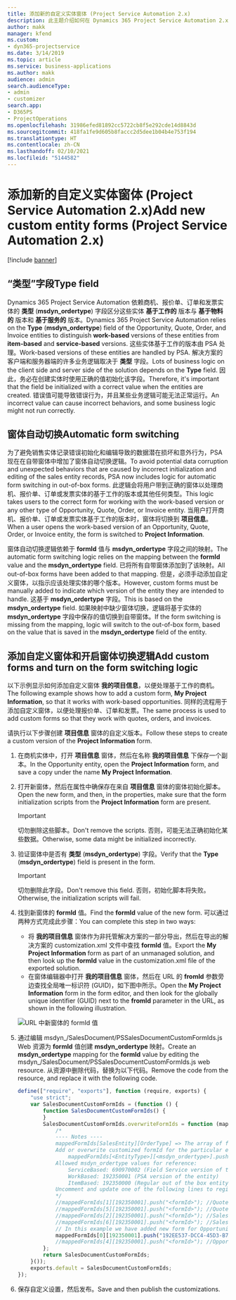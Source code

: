 ```yaml
---
title: 添加新的自定义实体窗体 (Project Service Automation 2.x)
description: 此主题介绍如何在 Dynamics 365 Project Service Automation 2.x 中为商机、报价单、订单或发票添加自定义实体窗体。
author: makk
manager: kfend
ms.custom:
- dyn365-projectservice
ms.date: 3/14/2019
ms.topic: article
ms.service: business-applications
ms.author: makk
audience: admin
search.audienceType:
- admin
- customizer
search.app:
- D365PS
- ProjectOperations
ms.openlocfilehash: 31986efed81892cc5722cb8f5e292cde14d8843d
ms.sourcegitcommit: 418fa1fe9d605b8faccc2d5dee1b04b4e753f194
ms.translationtype: HT
ms.contentlocale: zh-CN
ms.lasthandoff: 02/10/2021
ms.locfileid: "5144582"
---
```

# <a name="add-new-custom-entity-forms-project-service-automation-2x"></a><span data-ttu-id="e27b0-103">添加新的自定义实体窗体 (Project Service Automation 2.x)</span><span class="sxs-lookup"><span data-stu-id="e27b0-103">Add new custom entity forms (Project Service Automation 2.x)</span></span>

[!include [banner](../../includes/psa-now-project-operations.md)]

## <a name="type-field"></a><span data-ttu-id="e27b0-104">“类型”字段</span><span class="sxs-lookup"><span data-stu-id="e27b0-104">Type field</span></span> 

<span data-ttu-id="e27b0-105">Dynamics 365 Project Service Automation 依赖商机、报价单、订单和发票实体的 **类型** (**msdyn\_ordertype**) 字段区分这些实体 **基于工作的** 版本与 **基于物料的** 版本和 **基于服务的** 版本。</span><span class="sxs-lookup"><span data-stu-id="e27b0-105">Dynamics 365 Project Service Automation relies on the **Type** (**msdyn\_ordertype**) field of the Opportunity, Quote, Order, and Invoice entities to distinguish **work-based** versions of these entities from **item-based** and **service-based** versions.</span></span> <span data-ttu-id="e27b0-106">这些实体基于工作的版本由 PSA 处理。</span><span class="sxs-lookup"><span data-stu-id="e27b0-106">Work-based versions of these entities are handled by PSA.</span></span> <span data-ttu-id="e27b0-107">解决方案的客户端和服务器端的许多业务逻辑取决于 **类型** 字段。</span><span class="sxs-lookup"><span data-stu-id="e27b0-107">Lots of business logic on the client side and server side of the solution depends on the **Type** field.</span></span> <span data-ttu-id="e27b0-108">因此，务必在创建实体时使用正确的值初始化该字段。</span><span class="sxs-lookup"><span data-stu-id="e27b0-108">Therefore, it's important that the field be initialized with a correct value when the entities are created.</span></span> <span data-ttu-id="e27b0-109">错误值可能导致错误行为，并且某些业务逻辑可能无法正常运行。</span><span class="sxs-lookup"><span data-stu-id="e27b0-109">An incorrect value can cause incorrect behaviors, and some business logic might not run correctly.</span></span>

## <a name="automatic-form-switching"></a><span data-ttu-id="e27b0-110">窗体自动切换</span><span class="sxs-lookup"><span data-stu-id="e27b0-110">Automatic form switching</span></span>

<span data-ttu-id="e27b0-111">为了避免销售实体记录错误初始化和编辑导致的数据潜在损坏和意外行为，PSA 现在在自带窗体中增加了窗体自动切换逻辑。</span><span class="sxs-lookup"><span data-stu-id="e27b0-111">To avoid potential data corruption and unexpected behaviors that are caused by incorrect initialization and editing of the sales entity records, PSA now includes logic for automatic form switching in out-of-box forms.</span></span> <span data-ttu-id="e27b0-112">此逻辑会将用户带到正确的窗体以处理商机、报价单、订单或发票实体的基于工作的版本或其他任何类型。</span><span class="sxs-lookup"><span data-stu-id="e27b0-112">This logic takes users to the correct form for working with the work-based version or any other type of Opportunity, Quote, Order, or Invoice entity.</span></span> <span data-ttu-id="e27b0-113">当用户打开商机、报价单、订单或发票实体基于工作的版本时，窗体将切换到 **项目信息**。</span><span class="sxs-lookup"><span data-stu-id="e27b0-113">When a user opens the work-based version of an Opportunity, Quote, Order, or Invoice entity, the form is switched to **Project Information**.</span></span>

<span data-ttu-id="e27b0-114">窗体自动切换逻辑依赖于 **formId** 值与 **msdyn\_ordertype** 字段之间的映射。</span><span class="sxs-lookup"><span data-stu-id="e27b0-114">The automatic form switching logic relies on the mapping between the **formId** value and the **msdyn\_ordertype** field.</span></span> <span data-ttu-id="e27b0-115">已将所有自带窗体添加到了该映射。</span><span class="sxs-lookup"><span data-stu-id="e27b0-115">All out-of-box forms have been added to that mapping.</span></span> <span data-ttu-id="e27b0-116">但是，必须手动添加自定义窗体，以指示应该处理实体的哪个版本。</span><span class="sxs-lookup"><span data-stu-id="e27b0-116">However, custom forms must be manually added to indicate which version of the entity they are intended to handle.</span></span> <span data-ttu-id="e27b0-117">这基于 **msdyn\_ordertype** 字段。</span><span class="sxs-lookup"><span data-stu-id="e27b0-117">This is based on the **msdyn\_ordertype** field.</span></span> <span data-ttu-id="e27b0-118">如果映射中缺少窗体切换，逻辑将基于实体的 **msdyn\_ordertype** 字段中保存的值切换到自带窗体。</span><span class="sxs-lookup"><span data-stu-id="e27b0-118">If the form switching is missing from the mapping, logic will switch to the out-of-box form, based on the value that is saved in the **msdyn\_ordertype** field of the entity.</span></span>

## <a name="add-custom-forms-and-turn-on-the-form-switching-logic"></a><span data-ttu-id="e27b0-119">添加自定义窗体和开启窗体切换逻辑</span><span class="sxs-lookup"><span data-stu-id="e27b0-119">Add custom forms and turn on the form switching logic</span></span>

<span data-ttu-id="e27b0-120">以下示例显示如何添加自定义窗体 **我的项目信息**，以便处理基于工作的商机。</span><span class="sxs-lookup"><span data-stu-id="e27b0-120">The following example shows how to add a custom form, **My Project Information**, so that it works with work-based opportunities.</span></span> <span data-ttu-id="e27b0-121">同样的流程用于添加自定义窗体，以便处理报价单、订单和发票。</span><span class="sxs-lookup"><span data-stu-id="e27b0-121">The same process is used to add custom forms so that they work with quotes, orders, and invoices.</span></span>

<span data-ttu-id="e27b0-122">请执行以下步骤创建 **项目信息** 窗体的自定义版本。</span><span class="sxs-lookup"><span data-stu-id="e27b0-122">Follow these steps to create a custom version of the **Project Information** form.</span></span>

1. <span data-ttu-id="e27b0-123">在商机实体中，打开 **项目信息** 窗体，然后在名称 **我的项目信息** 下保存一个副本。</span><span class="sxs-lookup"><span data-stu-id="e27b0-123">In the Opportunity entity, open the **Project Information** form, and save a copy under the name **My Project Information**.</span></span>
2. <span data-ttu-id="e27b0-124">打开新窗体，然后在属性中确保存在来自 **项目信息** 窗体的窗体初始化脚本。</span><span class="sxs-lookup"><span data-stu-id="e27b0-124">Open the new form, and then, in the properties, make sure that the form initialization scripts from the **Project Information** form are present.</span></span> 

    > [!IMPORTANT]
    > <span data-ttu-id="e27b0-125">切勿删除这些脚本。</span><span class="sxs-lookup"><span data-stu-id="e27b0-125">Don't remove the scripts.</span></span> <span data-ttu-id="e27b0-126">否则，可能无法正确初始化某些数据。</span><span class="sxs-lookup"><span data-stu-id="e27b0-126">Otherwise, some data might be initialized incorrectly.</span></span>

3. <span data-ttu-id="e27b0-127">验证窗体中是否有 **类型** (**msdyn\_ordertype**) 字段。</span><span class="sxs-lookup"><span data-stu-id="e27b0-127">Verify that the **Type** (**msdyn\_ordertype**) field is present in the form.</span></span> 

    > [!IMPORTANT]
    > <span data-ttu-id="e27b0-128">切勿删除此字段。</span><span class="sxs-lookup"><span data-stu-id="e27b0-128">Don't remove this field.</span></span> <span data-ttu-id="e27b0-129">否则，初始化脚本将失败。</span><span class="sxs-lookup"><span data-stu-id="e27b0-129">Otherwise, the initialization scripts will fail.</span></span>

4. <span data-ttu-id="e27b0-130">找到新窗体的 **formId** 值。</span><span class="sxs-lookup"><span data-stu-id="e27b0-130">Find the **formId** value of the new form.</span></span> <span data-ttu-id="e27b0-131">可以通过两种方式完成此步骤：</span><span class="sxs-lookup"><span data-stu-id="e27b0-131">You can complete this step in two ways:</span></span>

    - <span data-ttu-id="e27b0-132">将 **我的项目信息** 窗体作为非托管解决方案的一部分导出，然后在导出的解决方案的 customization.xml 文件中查找 **formId** 值。</span><span class="sxs-lookup"><span data-stu-id="e27b0-132">Export the **My Project Information** form as part of an unmanaged solution, and then look up the **formId** value in the customization.xml file of the exported solution.</span></span>
    - <span data-ttu-id="e27b0-133">在窗体编辑器中打开 **我的项目信息** 窗体，然后在 URL 的 **fromId** 参数旁边查找全局唯一标识符 (GUID)，如下图中所示。</span><span class="sxs-lookup"><span data-stu-id="e27b0-133">Open the **My Project Information** form in the form editor, and then look for the globally unique identifier (GUID) next to the **fromId** parameter in the URL, as shown in the following illustration.</span></span>

    ![URL 中新窗体的 formId 值](media/how-to-add-custom-forms-in-v2.0.png)

5. <span data-ttu-id="e27b0-135">通过编辑 msdyn\_/SalesDocument/PSSalesDocumentCustomFormIds.js Web 资源为 **formId** 值创建 **msdyn\_ordertype** 映射。</span><span class="sxs-lookup"><span data-stu-id="e27b0-135">Create an **msdyn\_ordertype** mapping for the **formId** value by editing the msdyn\_/SalesDocument/PSSalesDocumentCustomFormIds.js web resource.</span></span> <span data-ttu-id="e27b0-136">从资源中删除代码，替换为以下代码。</span><span class="sxs-lookup"><span data-stu-id="e27b0-136">Remove the code from the resource, and replace it with the following code.</span></span>

    ```javascript
    define(["require", "exports"], function (require, exports) {
        "use strict";
        var SalesDocumentCustomFormIds = (function () {
            function SalesDocumentCustomFormIds() {
            }
            SalesDocumentCustomFormIds.overwriteFormIds = function (mappedFormIds) {
                /*
                ---- Notes ----
                mappedFormIds[SalesEntity][OrderType] => The array of forms IDs that support particular entity and order type
                Add or overwrite customized formId for the particular entity and order type by calling:
                    mappedFormIds[<EntityType>][<msdyn_ordertype>].push("<formId>");
                Allowed msdyn_ordertype values for reference:
                    ServiceBased: 690970002 (Field Service version of the entity)
                    WorkBased: 192350001 (PSA version of the entity)
                    ItemBased: 192350000 (Regular out of the box entity)
                Uncomment and update one of the following lines to register custom PSA form for required entity:
                */      
                //mappedFormIds[1][192350001].push("<formId>"); //Quote
                //mappedFormIds[5][192350001].push("<formId>"); //Quote Line
                //mappedFormIds[2][192350001].push("<formId>"); //Sales Order
                //mappedFormIds[6][192350001].push("<formId>"); //Sales Order Line
                // In this example we have added new form for Opportunity
                mappedFormIds[0][192350001].push("192EE537-DCC4-45D3-B7AF-EA694B9113D2"); //Opportunity
                //mappedFormIds[4][192350001].push("<formId>"); //Opportunity Line
            };
            return SalesDocumentCustomFormIds;
        }());
        exports.default = SalesDocumentCustomFormIds;
    });
    ```

6. <span data-ttu-id="e27b0-137">保存自定义设置，然后发布。</span><span class="sxs-lookup"><span data-stu-id="e27b0-137">Save and then publish the customizations.</span></span>
